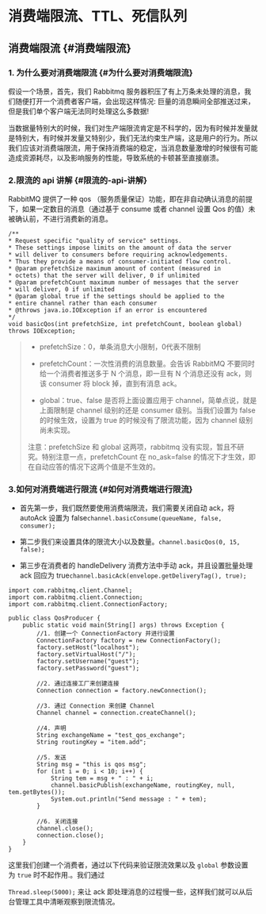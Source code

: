 # 消费端限流、TTL、死信队列

## 消费端限流 {#消费端限流}

### 1. 为什么要对消费端限流 {#为什么要对消费端限流}

假设一个场景，首先，我们 Rabbitmq 服务器积压了有上万条未处理的消息，我们随便打开一个消费者客户端，会出现这样情况: 巨量的消息瞬间全部推送过来，但是我们单个客户端无法同时处理这么多数据!

当数据量特别大的时候，我们对生产端限流肯定是不科学的，因为有时候并发量就是特别大，有时候并发量又特别少，我们无法约束生产端，这是用户的行为。所以我们应该对消费端限流，用于保持消费端的稳定，当消息数量激增的时候很有可能造成资源耗尽，以及影响服务的性能，导致系统的卡顿甚至直接崩溃。

### 2.限流的 api 讲解 {#限流的-api-讲解}

RabbitMQ 提供了一种 qos （服务质量保证）功能，即在非自动确认消息的前提下，如果一定数目的消息（通过基于 consume 或者 channel 设置 Qos 的值）未被确认前，不进行消费新的消息。

```
/**
* Request specific "quality of service" settings.
* These settings impose limits on the amount of data the server
* will deliver to consumers before requiring acknowledgements.
* Thus they provide a means of consumer-initiated flow control.
* @param prefetchSize maximum amount of content (measured in
* octets) that the server will deliver, 0 if unlimited
* @param prefetchCount maximum number of messages that the server
* will deliver, 0 if unlimited
* @param global true if the settings should be applied to the
* entire channel rather than each consumer
* @throws java.io.IOException if an error is encountered
*/
void basicQos(int prefetchSize, int prefetchCount, boolean global) throws IOException;
```

> * prefetchSize：0，单条消息大小限制，0代表不限制
>
> * prefetchCount：一次性消费的消息数量。会告诉 RabbitMQ 不要同时给一个消费者推送多于 N 个消息，即一旦有 N 个消息还没有 ack，则该 consumer 将 block 掉，直到有消息 ack。
>
> * global：true、false 是否将上面设置应用于 channel，简单点说，就是上面限制是 channel 级别的还是 consumer 级别。当我们设置为 false 的时候生效，设置为 true 的时候没有了限流功能，因为 channel 级别尚未实现。
>
> 注意：prefetchSize 和 global 这两项，rabbitmq 没有实现，暂且不研究。特别注意一点，prefetchCount 在 no\_ask=false 的情况下才生效，即在自动应答的情况下这两个值是不生效的。

### 3.如何对消费端进行限流 {#如何对消费端进行限流}

* 首先第一步，我们既然要使用消费端限流，我们需要关闭自动 ack，将 autoAck 设置为 false`channel.basicConsume(queueName, false, consumer);`

* 第二步我们来设置具体的限流大小以及数量。`channel.basicQos(0, 15, false);`

* 第三步在消费者的 handleDelivery 消费方法中手动 ack，并且设置批量处理 ack 回应为 true`channel.basicAck(envelope.getDeliveryTag(), true);`

```
import com.rabbitmq.client.Channel;
import com.rabbitmq.client.Connection;
import com.rabbitmq.client.ConnectionFactory;
 
public class QosProducer {
    public static void main(String[] args) throws Exception {
        //1. 创建一个 ConnectionFactory 并进行设置
        ConnectionFactory factory = new ConnectionFactory();
        factory.setHost("localhost");
        factory.setVirtualHost("/");
        factory.setUsername("guest");
        factory.setPassword("guest");
 
        //2. 通过连接工厂来创建连接
        Connection connection = factory.newConnection();
 
        //3. 通过 Connection 来创建 Channel
        Channel channel = connection.createChannel();
 
        //4. 声明
        String exchangeName = "test_qos_exchange";
        String routingKey = "item.add";
 
        //5. 发送
        String msg = "this is qos msg";
        for (int i = 0; i < 10; i++) {
            String tem = msg + " : " + i;
            channel.basicPublish(exchangeName, routingKey, null, tem.getBytes());
            System.out.println("Send message : " + tem);
        }
 
        //6. 关闭连接
        channel.close();
        connection.close();
    }
}

```

这里我们创建一个消费者，通过以下代码来验证限流效果以及 `global` 参数设置为 `true` 时不起作用.。我们通过

`Thread.sleep(5000);` 来让 ack 即处理消息的过程慢一些，这样我们就可以从后台管理工具中清晰观察到限流情况。































